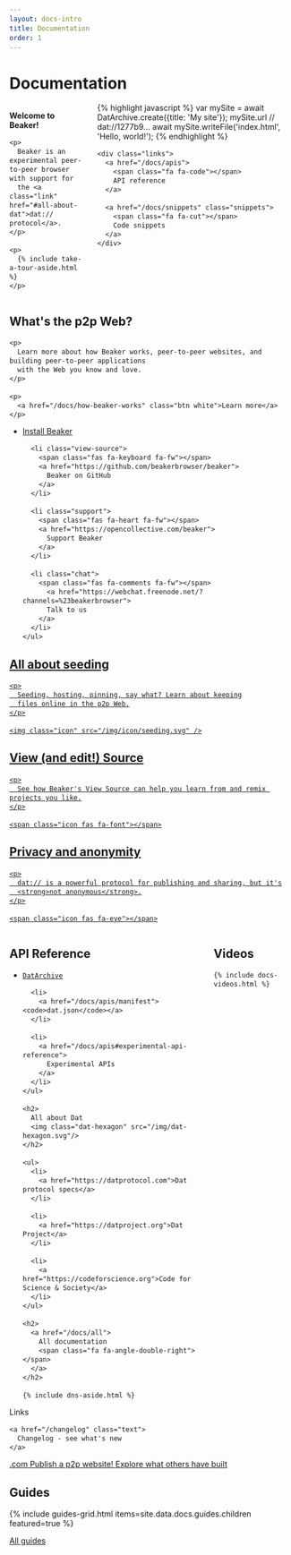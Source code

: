 ```yaml
---
layout: docs-intro
title: Documentation
order: 1
---
```


<h1>Documentation</h1>

<div class="docs-hero columns">
  <div class="cta col col-2-5">
    <p class="welcome">
      <i class="fas fa-heart"></i>
      <strong>Welcome to Beaker!</strong>
    </p>

    <p>
      Beaker is an experimental peer-to-peer browser with support for
      the <a class="link" href="#all-about-dat">dat:// protocol</a>.
    </p>

    <p>
      {% include take-a-tour-aside.html %}
    </p>
  </div>

  <div class="apis col col-3-5">
    <div class="example">
{% highlight javascript %}
var mySite = await DatArchive.create({title: 'My site'});
mySite.url // dat://1277b9...
await mySite.writeFile('index.html', 'Hello, world!');
{% endhighlight %}
    </div>

    <div class="links">
      <a href="/docs/apis">
        <span class="fa fa-code"></span>
        API reference
      </a>

      <a href="/docs/snippets" class="snippets">
        <span class="fa fa-cut"></span>
        Code snippets
      </a>
    </div>
  </div>
</div>

<div class="main-info grid grid-3 small-gap">
  <div class="col-2-3 whats-peer-to-peer-web">
    <h2>
      What's the p2p Web?
    </h2>

    <p>
      Learn more about how Beaker works, peer-to-peer websites, and building peer-to-peer applications
      with the Web you know and love.
    </p>

    <p>
      <a href="/docs/how-beaker-works" class="btn white">Learn more</a>
    </p>
  </div>

  <div class="col-1-3 external-links">
    <ul>
      <li class="install">
        <span class="icon fa fa-arrow-alt-circle-down fa-fw"></span>
        <a href="/install">
          Install Beaker
        </a>
      </li>

      <li class="view-source">
        <span class="fas fa-keyboard fa-fw"></span>
        <a href="https://github.com/beakerbrowser/beaker">
          Beaker on GitHub
        </a>
      </li>

      <li class="support">
        <span class="fas fa-heart fa-fw"></span>
        <a href="https://opencollective.com/beaker">
          Support Beaker
        </a>
      </li>

      <li class="chat">
        <span class="fas fa-comments fa-fw"></span>
          <a href="https://webchat.freenode.net/?channels=%23beakerbrowser">
          Talk to us
        </a>
      </li>
    </ul>
  </div>
</div>

<div class="highlights grid grid-3 small-gap">
   <a href="/docs/how-beaker-works/peer-to-peer-websites#keeping-a-peer-to-peer-website-online" class="highlight seeding">
    <h2>All about seeding</h2>

    <p>
      Seeding, hosting, pinning, say what? Learn about keeping
      files online in the p2p Web.
    </p>

    <img class="icon" src="/img/icon/seeding.svg" />
  </a>

  <a href="/docs/tour#2-view-source" class="highlight view-source">
    <h2>View (and edit!) Source</h2>

    <p>
      See how Beaker's View Source can help you learn from and remix projects you like.
    </p>

    <span class="icon fas fa-font"></span>
  </a>

  <a href="/docs/faq/#is-the-dat-network-anonymous" class="highlight privacy">
    <h2>Privacy and anonymity</h2>

    <p>
      dat:// is a powerful protocol for publishing and sharing, but it's
      <strong>not anonymous</strong>.
    </p>

    <span class="icon fas fa-eye"></span>
  </a>
</div>

<div class="columns">
  <div class="quick-links col-1-2">
    <h2>API Reference</h2>
    <ul>
      <li>
        <a href="/docs/apis/dat"><code>DatArchive</code></a>
      </li>

      <li>
        <a href="/docs/apis/manifest"><code>dat.json</code></a>
      </li>

      <li>
        <a href="/docs/apis#experimental-api-reference">
          Experimental APIs
        </a>
      </li>
    </ul>

    <h2>
      All about Dat
      <img class="dat-hexagon" src="/img/dat-hexagon.svg"/>
    </h2>

    <ul>
      <li>
        <a href="https://datprotocol.com">Dat protocol specs</a>
      </li>

      <li>
        <a href="https://datproject.org">Dat Project</a>
      </li>

      <li>
        <a href="https://codeforscience.org">Code for Science & Society</a>
      </li>
    </ul>

    <h2>
      <a href="/docs/all">
        All documentation
        <span class="fa fa-angle-double-right"></span>
      </a>
    </h2>

    {% include dns-aside.html %}
  </div>

  <div class="col-1-2">
    <h2 class="underline">
      Videos
    </h2>

    {% include docs-videos.html %}
  </div>
</div>

<div class="links-grid">
  <div class="link-icon">
    <span class="fa fa-link"></span>
    <span class="text">Links</span>
  </div>

  <div class="link changelog">
    <span class="icon changelog-icon body">
      <span class="fas fa-circle"></span>
      <span class="fas fa-circle"></span>
      <span class="fas fa-circle"></span>
    </span>

    <a href="/changelog" class="text">
      Changelog - see what's new
    </a>
  </div>

  <a class="link" href="/docs/guides/publish-a-peer-to-peer-website">
    <span class="icon dot-com">.com</span>
    <span class="text">
      Publish a p2p website!
    </span>
  </a>

  <a class="link" href="https://github.com/beakerbrowser/explore">
    <span class="icon fa fa-search"></span>
    <span class="text">
      Explore what others have built
    </span>
  </a>
</div>



<div class="guides">
  <h2>Guides</h2>
  {% include guides-grid.html items=site.data.docs.guides.children featured=true %}

  <p>
    <a class="link" href="/docs/guides">
      All guides
      <span class="fa fa-angle-double-right"></span>
    </a>
  </p>
</div>
